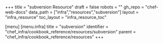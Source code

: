 +++
title = "subversion Resource"
draft = false
robots = ""
gh_repo = "chef-web-docs"
data_path = ["infra","resources","subversion"]
layout = "infra_resource"
toc_layout = "infra_resource_toc"

[menu]
  [menu.infra]
    title = "subversion"
    identifier = "chef_infra/cookbook_reference/resources/subversion"
    parent = "chef_infra/cookbook_reference/resources"
+++

<!-- The contents of this page are automatically generated from the subversion.yaml file in the data directory. -->
<!-- To suggest a change, edit the https://github.com/chef/chef/blob/master/lib/chef/resource/subversion.rb file
      and submit a pull request to the https://github.com/chef/chef repository. -->
